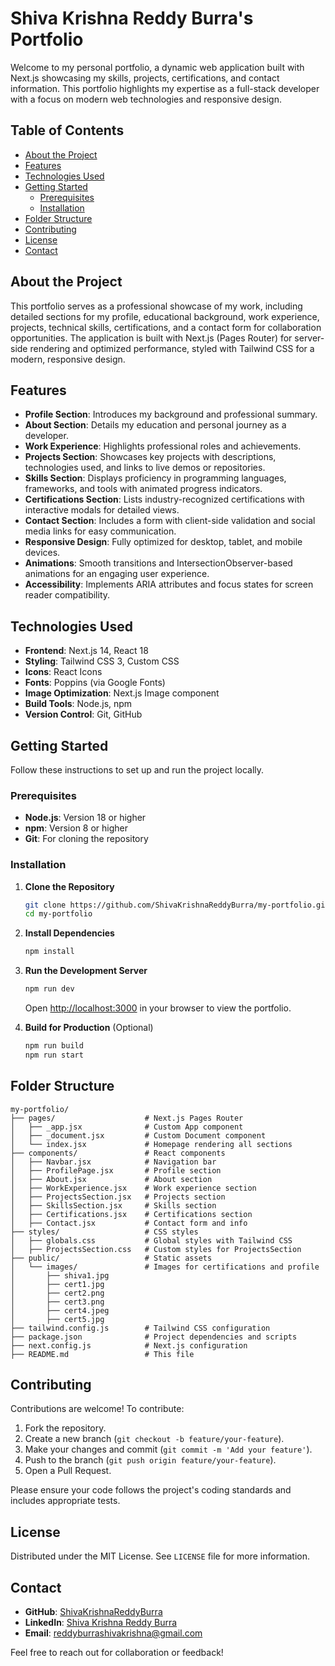 # Shiva Krishna Reddy Burra's Portfolio

Welcome to my personal portfolio, a dynamic web application built with Next.js showcasing my skills, projects, certifications, and contact information. This portfolio highlights my expertise as a full-stack developer with a focus on modern web technologies and responsive design.

## Table of Contents
- [About the Project](#about-the-project)
- [Features](#features)
- [Technologies Used](#technologies-used)
- [Getting Started](#getting-started)
  - [Prerequisites](#prerequisites)
  - [Installation](#installation)
- [Folder Structure](#folder-structure)
- [Contributing](#contributing)
- [License](#license)
- [Contact](#contact)

## About the Project

This portfolio serves as a professional showcase of my work, including detailed sections for my profile, educational background, work experience, projects, technical skills, certifications, and a contact form for collaboration opportunities. The application is built with Next.js (Pages Router) for server-side rendering and optimized performance, styled with Tailwind CSS for a modern, responsive design.

## Features

- **Profile Section**: Introduces my background and professional summary.
- **About Section**: Details my education and personal journey as a developer.
- **Work Experience**: Highlights professional roles and achievements.
- **Projects Section**: Showcases key projects with descriptions, technologies used, and links to live demos or repositories.
- **Skills Section**: Displays proficiency in programming languages, frameworks, and tools with animated progress indicators.
- **Certifications Section**: Lists industry-recognized certifications with interactive modals for detailed views.
- **Contact Section**: Includes a form with client-side validation and social media links for easy communication.
- **Responsive Design**: Fully optimized for desktop, tablet, and mobile devices.
- **Animations**: Smooth transitions and IntersectionObserver-based animations for an engaging user experience.
- **Accessibility**: Implements ARIA attributes and focus states for screen reader compatibility.

## Technologies Used

- **Frontend**: Next.js 14, React 18
- **Styling**: Tailwind CSS 3, Custom CSS
- **Icons**: React Icons
- **Fonts**: Poppins (via Google Fonts)
- **Image Optimization**: Next.js Image component
- **Build Tools**: Node.js, npm
- **Version Control**: Git, GitHub

## Getting Started

Follow these instructions to set up and run the project locally.

### Prerequisites

- **Node.js**: Version 18 or higher
- **npm**: Version 8 or higher
- **Git**: For cloning the repository

### Installation

1. **Clone the Repository**
   ```bash
   git clone https://github.com/ShivaKrishnaReddyBurra/my-portfolio.git
   cd my-portfolio
   ```

2. **Install Dependencies**
   ```bash
   npm install
   ```

3. **Run the Development Server**
   ```bash
   npm run dev
   ```
   Open [http://localhost:3000](http://localhost:3000) in your browser to view the portfolio.

4. **Build for Production** (Optional)
   ```bash
   npm run build
   npm run start
   ```

## Folder Structure

```
my-portfolio/
├── pages/                    # Next.js Pages Router
│   ├── _app.jsx              # Custom App component
│   ├── _document.jsx         # Custom Document component
│   └── index.jsx             # Homepage rendering all sections
├── components/               # React components
│   ├── Navbar.jsx            # Navigation bar
│   ├── ProfilePage.jsx       # Profile section
│   ├── About.jsx             # About section
│   ├── WorkExperience.jsx    # Work experience section
│   ├── ProjectsSection.jsx   # Projects section
│   ├── SkillsSection.jsx     # Skills section
│   ├── Certifications.jsx    # Certifications section
│   ├── Contact.jsx           # Contact form and info
├── styles/                   # CSS styles
│   ├── globals.css           # Global styles with Tailwind CSS
│   ├── ProjectsSection.css   # Custom styles for ProjectsSection
├── public/                   # Static assets
│   └── images/               # Images for certifications and profile
│       ├── shiva1.jpg
│       ├── cert1.jpg
│       ├── cert2.png
│       ├── cert3.png
│       ├── cert4.jpeg
│       ├── cert5.jpg
├── tailwind.config.js        # Tailwind CSS configuration
├── package.json              # Project dependencies and scripts
├── next.config.js            # Next.js configuration
├── README.md                 # This file
```

## Contributing

Contributions are welcome! To contribute:

1. Fork the repository.
2. Create a new branch (`git checkout -b feature/your-feature`).
3. Make your changes and commit (`git commit -m 'Add your feature'`).
4. Push to the branch (`git push origin feature/your-feature`).
5. Open a Pull Request.

Please ensure your code follows the project's coding standards and includes appropriate tests.

## License

Distributed under the MIT License. See `LICENSE` file for more information.

## Contact

- **GitHub**: [ShivaKrishnaReddyBurra](https://github.com/ShivaKrishnaReddyBurra)
- **LinkedIn**: [Shiva Krishna Reddy Burra](https://www.linkedin.com/in/shivakrishnareddyburra)
- **Email**: reddyburrashivakrishna@gmail.com

Feel free to reach out for collaboration or feedback!